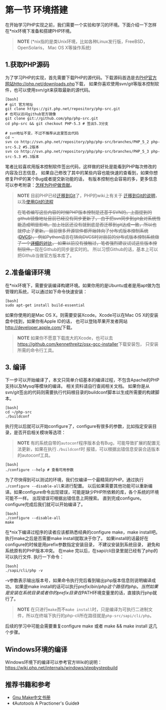 # 第一节 环境搭建

在开始学习PHP实现之前，我们需要一个实验和学习的环境。下面介绍一下怎样在\*nix环境下准备和搭建PHP环境。

>**NOTE**
>(\*nix指的是类Unix环境，比如各种Linux发行版，FreeBSD， OpenSolaris， Mac OS X等操作系统)

## 1.获取PHP源码
为了学习PHP的实现，首先需要下载PHP的源代码。下载源码首选是去[PHP官方网站http://php.net/downloads.php](http://php.net/downloads.php)下载，
如果你喜欢使用svn/git等版本控制软件，也可以使用svn/git来获取最新的源代码。

	[bash]
	# git 官方地址
	git clone https://git.php.net/repository/php-src.git
	# 也可以访问github官方镜像
	git clone git://github.com/php/php-src.git
	cd php-src && git checkout PHP-5.3 # 签出5.3分支

	# svn地址不变，不过不推荐从这里签出代码
	cd ~
	svn co http://svn.php.net/repository/php/php-src/branches/PHP_5_2 php-src-5.2 #5.2版本
	svn co http://svn.php.net/repository/php/php-src/branches/PHP_5_3 php-src-5.3 #5.3版本

笔者比较喜欢用版本控制软件签出代码，这样做的好处是能看到PHP每次修改的内容及日志信息，
如果自己修改了其中的某些内容也能快速的查看到，如果你想修复PHP的某个Bug或者提交新功能的话，
有版本控制也会容易的多，更多信息可以参考附录：[怎样为PHP做贡献][how-to-contribute]。

>**NOTE**
>目前PHP已经[迁移到Git](http://www.php.net/archive/2012.php#id2012-03-20-1)了，PHP的wiki上有关于
>[迁移到Git的说明](https://wiki.php.net/vcs/gitfaq)，以及[使用Git的流程](https://wiki.php.net/vcs/gitfaq)
>
><strike>在笔者编写这些内容的时候PHP版本控制是还基于SVN的，上面提到的github镜像地址目前已经没有同步更新了，
>由于把svn同步到git会对系统性能造成明显影响，加上社区还没有就到底是否迁移到git达成一致，所以也就停止了更新。
>目前很多开源软件都开始转向了分布式版本控制系统([DVCS](http://en.wikipedia.org/wiki/Distributed_revision_control))，
>例如Python语言在转向DVCS时对目前的分布式版本控制系统做了一个[详细的对比](http://www.python.org/dev/peps/pep-0374/)，
>如果以前没有接触过，笔者强烈建议试试这些版本控制软件。</strike>现在Github的同步是实时的。
>所以习惯Github的话，基本上可以把Github当做官方版本库了。

## 2.准备编译环境
在\*nix环境下，需要安装编译构建环境。如果你用的是Ubuntu或者是用apt做为包管理的系统，可以通过如下命令快速安装：

	[bash]
	sudo apt-get install build-essential

如果你使用的是Mac OS X，则需要安装Xcode。Xcode可以在Mac OS X的安装盘中找到，如果你有Apple ID的话，
也可以登陆苹果开发者网站<http://developer.apple.com/>下载。

>**NOTE**
>如果你不愿意下载庞大的Xcode，也可以去<https://github.com/kennethreitz/osx-gcc-installer>下载安装包，
>只安装所需的命令行工具。

## 3. 编译
下一步可以开始编译了，本文只简单介绍基本的编译过程，不包含Apache的PHP支持以及Mysql等模块的编译。
相关资料请自行查阅相关文档。
如果你是从svn/git签出的代码则需要执行代码根目录的buildconf脚本以生成所需要的构建脚本。

	[bash]
	cd ~/php-src
	./buildconf

执行完以后就可以开始configure了，configure有很多的参数，比如指定安装目录，是否开启相关模块等选项：

>**NOTE**
>有的系统自带的`autoconf`程序版本会有Bug，可能导致扩展的配置无法更新，如果在执行`./buildconf`时
>报错，可以根据出错信息安装合适版本的autoconf工具。
	
	[bash]
	./configure --help # 查看可用参数

为了尽快得到可以测试的环境，我们仅编译一个最精简的PHP。通过执行 `./configure --disable-all`来进行配置。
以后如果需要其他功能可以重新编译。如果configure命令出现错误，可能是缺少PHP所依赖的库，各个系统的环境可能不一样。
出现错误可根据出错信息上网搜索。 直到完成configure。configure完成后我们就可以开始编译了。 

	[bash]
    ./configure --disable-all
	make

在\*nix下编译过程序的读者应该都熟悉经典的configure make，make install吧。执行make之后是否需要make install就取决于你了。
如果install的话最好在configure的时候是用prefix参数指定安装目录， 不建议安装到系统目录， 避免和系统原有的PHP版本冲突。
在make 完以后，在sapi/cli目录里就已经有了php的可以执行文件. 执行一下命令：

	[bash]
	./sapi/cli/php -v

-v参数表示输出版本号，如果命令执行完后看到输出php版本信息则说明编译成功。
如果是make install的话可以执行$prefix/bin/php这个路径的php。
当然如果是安装在系统目录或者你的prefix目录在$PATH环境变量里的话，直接执行php就行了。

>**NOTE**
>在只进行``make``而不``make install``时，只是编译为可执行二进制文件，所以在终端下执行的php-cli所在路径就是``php-src/sapi/cli/php``。

后续的学习中可能会需要重复configure make 或者 make && make install 这几个步骤。

## Windows环境的编译
Windows环境下的编译可以参考官方Wiki的说明：<https://wiki.php.net/internals/windows/stepbystepbuild>

## 推荐书籍和参考
*  [Gnu Make中文书册](http://www.yayu.org/book/gnu_make/index.html)
* 《Autotools A Practioner's Guide》

[how-to-contribute]: ?p=D-how-to-contribute
